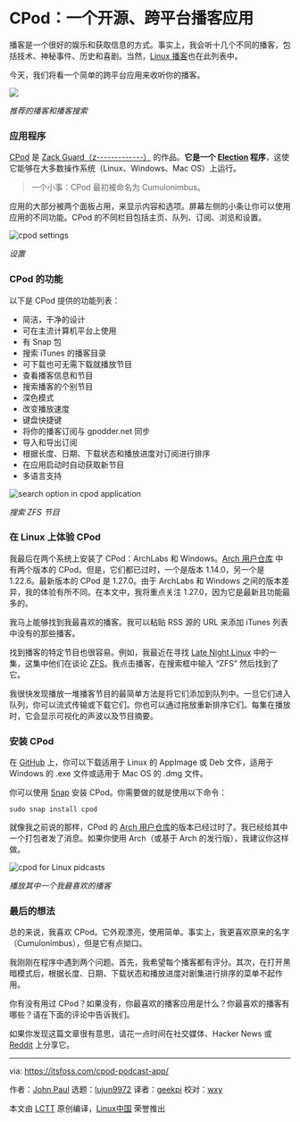 CPod：一个开源、跨平台播客应用
======

播客是一个很好的娱乐和获取信息的方式。事实上，我会听十几个不同的播客，包括技术、神秘事件、历史和喜剧。当然，[Linux 播客][1]也在此列表中。

今天，我们将看一个简单的跨平台应用来收听你的播客。

![][2]

*推荐的播客和播客搜索*

### 应用程序

[CPod][3] 是 [Zack Guard（z-------------）][4] 的作品。**它是一个 [Election][5] 程序**，这使它能够在大多数操作系统（Linux、Windows、Mac OS）上运行。

> 一个小事：CPod 最初被命名为 Cumulonimbus。

应用的大部分被两个面板占用，来显示内容和选项。屏幕左侧的小条让你可以使用应用的不同功能。CPod 的不同栏目包括主页、队列、订阅、浏览和设置。

![cpod settings][6]

*设置*

### CPod 的功能

以下是 CPod 提供的功能列表：

  * 简洁，干净的设计
  * 可在主流计算机平台上使用
  * 有 Snap 包
  * 搜索 iTunes 的播客目录
  * 可下载也可无需下载就播放节目
  * 查看播客信息和节目
  * 搜索播客的个别节目
  * 深色模式
  * 改变播放速度
  * 键盘快捷键
  * 将你的播客订阅与 gpodder.net 同步
  * 导入和导出订阅
  * 根据长度、日期、下载状态和播放进度对订阅进行排序
  * 在应用启动时自动获取新节目
  * 多语言支持


![search option in cpod application][7]

*搜索 ZFS 节目*

### 在 Linux 上体验 CPod

我最后在两个系统上安装了 CPod：ArchLabs 和 Windows。[Arch 用户仓库​][8] 中有两个版本的 CPod。但是，它们都已过时，一个是版本 1.14.0，另一个是 1.22.6。最新版本的 CPod 是 1.27.0。由于 ArchLabs 和 Windows 之间的版本差异，我的体验有所不同。在本文中，我将重点关注 1.27.0，因为它是最新且功能最多的。

我马上能够找到我最喜欢的播客。我可以粘贴 RSS 源的 URL 来添加 iTunes 列表中没有的那些播客。

找到播客的特定节目也很容易。例如，我最近在寻找 [Late Night Linux][9] 中的一集，这集中他们在谈论 [ZFS][10]。我点击播客，在搜索框中输入 “ZFS” 然后找到了它。

我很快发现播放一堆播客节目的最简单方法是将它们添加到队列中。一旦它们进入队列，你可以流式传输或下载它们。你也可以通过拖放重新排序它们。每集在播放时，它会显示可视化的声波以及节目摘要。

### 安装 CPod

在 [GitHub][11] 上，你可以下载适用于 Linux 的 AppImage 或 Deb 文件，适用于 Windows 的 .exe 文件或适用于 Mac OS 的 .dmg 文件。

你可以使用 [Snap][12] 安装 CPod。你需要做的就是使用以下命令：

```
sudo snap install cpod
```

就像我之前说的那样，CPod 的 [Arch 用户仓库][8]的版本已经过时了。我已经给其中一个打包者发了消息。如果你使用 Arch（或基于 Arch 的发行版），我建议你这样做。

![cpod for Linux pidcasts][13]

*播放其中一个我最喜欢的播客*

### 最后的想法

总的来说，我喜欢 CPod。它外观漂亮，使用简单。事实上，我更喜欢原来的名字（Cumulonimbus），但是它有点拗口。

我刚刚在程序中遇到两个问题。首先，我希望每个播客都有评分。其次，在打开黑暗模式后，根据长度、日期、下载状态和播放进度对剧集进行排序的菜单不起作用。

你有没有用过 CPod？如果没有，你最喜欢的播客应用是什么？你最喜欢的播客有哪些？请在下面的评论中告诉我们。

如果你发现这篇文章很有意思，请花一点时间在社交媒体、Hacker News 或 [Reddit][14] 上分享它。

--------------------------------------------------------------------------------

via: https://itsfoss.com/cpod-podcast-app/

作者：[John Paul][a]
选题：[lujun9972][b]
译者：[geekpi](https://github.com/geekpi)
校对：[wxy](https://github.com/wxy)

本文由 [LCTT](https://github.com/LCTT/TranslateProject) 原创编译，[Linux中国](https://linux.cn/) 荣誉推出

[a]: https://itsfoss.com/author/john/
[b]: https://github.com/lujun9972
[1]: https://itsfoss.com/linux-podcasts/
[2]: https://i0.wp.com/itsfoss.com/wp-content/uploads/2018/10/cpod1.1.jpg?w=800&ssl=1
[3]: https://github.com/z-------------/CPod
[4]: https://github.com/z-------------
[5]: https://electronjs.org/
[6]: https://i1.wp.com/itsfoss.com/wp-content/uploads/2018/10/cpod2.1.png?w=800&ssl=1
[7]: https://i1.wp.com/itsfoss.com/wp-content/uploads/2018/10/cpod4.1.jpg?w=800&ssl=1
[8]: https://aur.archlinux.org/packages/?O=0&K=cpod
[9]: https://latenightlinux.com/
[10]: https://itsfoss.com/what-is-zfs/
[11]: https://github.com/z-------------/CPod/releases
[12]: https://snapcraft.io/cumulonimbus
[13]: https://i1.wp.com/itsfoss.com/wp-content/uploads/2018/10/cpod3.1.jpg?w=800&ssl=1
[14]: http://reddit.com/r/linuxusersgroup
